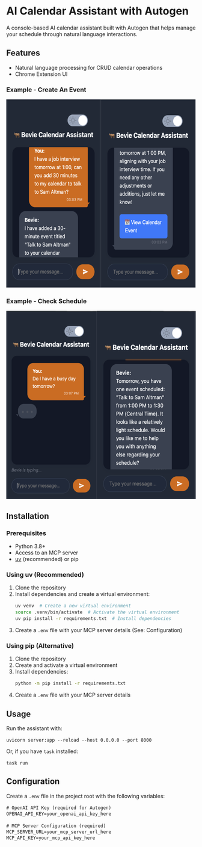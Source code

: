 # AI Calendar Assistant with Autogen

A console-based AI calendar assistant built with Autogen that helps manage your schedule through natural language interactions.

## Features
- Natural language processing for CRUD calendar operations
- Chrome Extension UI

### Example - Create An Event

<img src="img/Bevie_Create_Event.png" alt="Screenshots demonstrating that Bevie can create calendar events." height="500"/>

### Example - Check Schedule

<img src="img/Bevie_Check_Events.png" alt="Screenshots demonstrating that Bevie can summarize the user's calendar." height="500"/>

## Installation

### Prerequisites
- Python 3.8+
- Access to an MCP server
- [uv](https://github.com/astral-sh/uv) (recommended) or pip

### Using uv (Recommended)
1. Clone the repository
2. Install dependencies and create a virtual environment:
   ```bash
   uv venv  # Create a new virtual environment
   source .venv/bin/activate  # Activate the virtual environment
   uv pip install -r requirements.txt  # Install dependencies
   ```
3. Create a `.env` file with your MCP server details (See: Configuration)

### Using pip (Alternative)
1. Clone the repository
2. Create and activate a virtual environment
3. Install dependencies:
   ```bash
   python -m pip install -r requirements.txt
   ```
4. Create a `.env` file with your MCP server details

## Usage
Run the assistant with:
```
uvicorn server:app --reload --host 0.0.0.0 --port 8000
```

Or, if you have `task` installed:
```
task run
```

## Configuration
Create a `.env` file in the project root with the following variables:
```
# OpenAI API Key (required for Autogen)
OPENAI_API_KEY=your_openai_api_key_here

# MCP Server Configuration (required)
MCP_SERVER_URL=your_mcp_server_url_here
MCP_API_KEY=your_mcp_api_key_here
```
